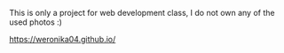 This is only a project for web development class, I do not own any of the used photos :)

https://weronika04.github.io/
